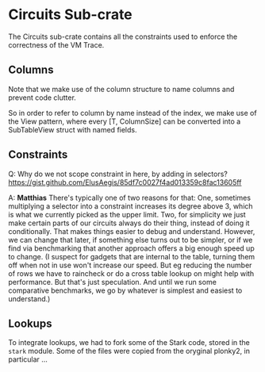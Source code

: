 # Circuits Sub-crate

The Circuits sub-crate contains all the constraints used to enforce the correctness of the VM Trace. 

## Columns

Note that we make use of the column structure to name columns and prevent code clutter.

So in order to refer to column by name instead of the index, we make use of the View pattern, where every [T, ColumnSize] can be converted into a SubTableView struct with named fields. 

## Constraints 

Q: Why do we not scope constraint in here, by adding in selectors? https://gist.github.com/ElusAegis/85df7c0027f4ad013359c8fac13605ff

A: **Matthias**
There's typically one of two reasons for that:
One, sometimes multiplying a selector into a constraint increases its degree above 3, which is what we currently picked as the upper limit.
Two, for simplicity we just make certain parts of our circuits always do their thing, instead of doing it conditionally. That makes things easier to debug and understand.
However, we can change that later, if something else turns out to be simpler, or if we find via benchmarking that another approach offers a big enough speed up to change.
(I suspect for gadgets that are internal to the table, turning them off when not in use won't increase our speed. But eg reducing the number of rows we have to raincheck or do a cross table lookup on might help with performance.
But that's just speculation. And until we run some comparative benchmarks, we go by whatever is simplest and easiest to understand.)

## Lookups

To integrate lookups, we had to fork some of the Stark code, stored in the `stark` module. Some of the files were copied from the oryginal plonky2, in particular ...